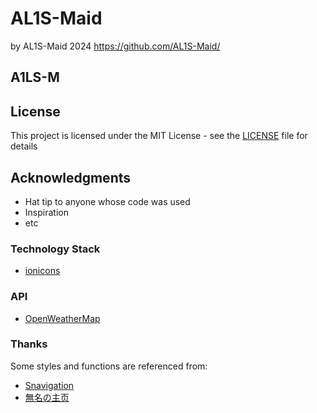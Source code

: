 # AL1S-Maid
by AL1S-Maid 2024
https://github.com/AL1S-Maid/
<p>
<strong><h2>A1LS-M</h2></strong>
</p>

## License

This project is licensed under the MIT License - see the [LICENSE](LICENSE) file for details

## Acknowledgments

* Hat tip to anyone whose code was used
* Inspiration
* etc

### Technology Stack

* [ionicons](https://ionic.io/ionicons)

### API

* [OpenWeatherMap](https:/openweathermap.org/)

### Thanks
Some styles and functions are referenced from:

* [Snavigation](https://nav.imsyy.top)
* [無名の主页](https://www.imsyy.top)

